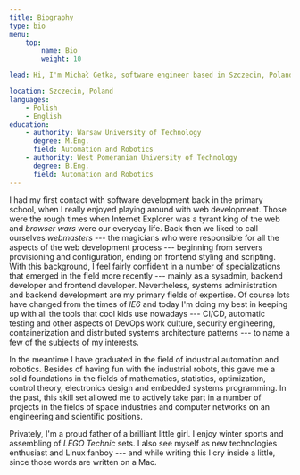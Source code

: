 ```yaml
---
title: Biography
type: bio
menu:
    top:
        name: Bio
        weight: 10

lead: Hi, I'm Michał Getka, software engineer based in Szczecin, Poland.

location: Szczecin, Poland
languages:
    - Polish
    - English
education:
    - authority: Warsaw University of Technology
      degree: M.Eng.
      field: Automation and Robotics
    - authority: West Pomeranian University of Technology
      degree: B.Eng.
      field: Automation and Robotics
---
```


I had my first contact with software development back in the primary school, when I really enjoyed playing around with web development. Those were the rough times when Internet Explorer was a tyrant king of the web and _browser wars_ were our everyday life. Back then we liked to call ourselves _webmasters_ --- the magicians who were responsible for all the aspects of the web development process --- beginning from servers provisioning and configuration, ending on frontend styling and scripting. With this background, I feel fairly confident in a number of specializations that emerged in the field more recently --- mainly as a sysadmin, backend developer and frontend developer. Nevertheless, systems administration and backend development are my primary fields of expertise. Of course lots have changed from the times of _IE6_ and today I'm doing my best in keeping up with all the tools that cool kids use nowadays --- CI/CD, automatic testing and other aspects of DevOps work culture, security engineering, containerization and distributed systems architecture patterns --- to name a few of the subjects of my interests.

In the meantime I have graduated in the field of industrial automation and robotics. Besides of having fun with the industrial robots, this gave me a solid foundations in the fields of mathematics, statistics, optimization, control theory, electronics design and embedded systems programming. In the past, this skill set allowed me to actively take part in a number of projects in the fields of space industries and computer networks on an engineering and scientific positions.

Privately, I'm a proud father of a brilliant little girl. I enjoy winter sports and assembling of _LEGO Technic_ sets. I also see myself as new technologies enthusiast and Linux fanboy --- and while writing this I cry inside a little, since those words are written on a Mac.
